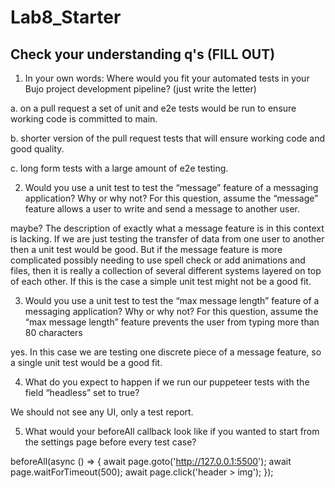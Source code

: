 # Lab8_Starter

## Check your understanding q's (FILL OUT)
1. In your own words: Where would you fit your automated tests in your Bujo project development pipeline? (just write the letter)

a. on a pull request a set of unit and e2e tests would be run to ensure working code is committed to main.

b. shorter version of the pull request tests that will ensure working code and good quality.

c. long form tests with a large amount of e2e testing.

2. Would you use a unit test to test the “message” feature of a messaging application? Why or why not? For this question, assume the “message” feature allows a user to write and send a message to another user.

maybe? The description of exactly what a message feature is in this context is lacking. If we are just testing the transfer of data from one user to another then a unit test would be good. But if the message feature is more complicated possibly needing to use spell check or add animations and files, then it is really a collection of several different systems layered on top of each other. If this is the case a simple unit test might not be a good fit.

3. Would you use a unit test to test the “max message length” feature of a messaging application? Why or why not? For this question, assume the “max message length” feature prevents the user from typing more than 80 characters

yes. In this case we are testing one discrete piece of a message feature, so a single unit test would be a good fit.

4. What do you expect to happen if we run our puppeteer tests with the field “headless” set to true?

We should not see any UI, only a test report.

5. What would your beforeAll callback look like if you wanted to start from the settings page before every test case?

  beforeAll(async () => {
    await page.goto('http://127.0.0.1:5500');
    await page.waitForTimeout(500);
    await page.click('header > img');
  });